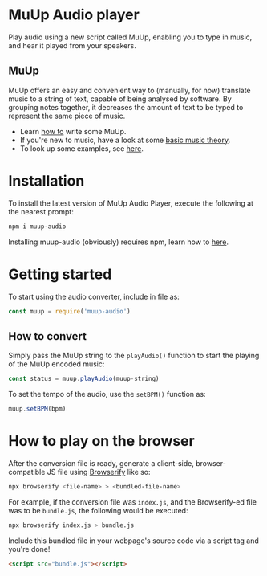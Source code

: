 # MuUp Audio player

Play audio using a new script called MuUp, enabling you to type in music, and hear it played from your speakers.

## MuUp

MuUp offers an easy and convenient way to (manually, for now) translate music to a string of text, capable of being analysed by software. By grouping notes together, it decreases the amount of text to be typed to represent the same piece of music. 

- Learn [how to](https://bapatchirag.github.io/muup-audio/pages/muup.html) write some MuUp.
- If you're new to music, have a look at some [basic music theory](https://bapatchirag.github.io/muup-audio/pages/theory.html).
- To look up some examples, see [here](https://bapatchirag.github.io/muup-audio/pages/examples.html).


# Installation

To install the latest version of MuUp Audio Player, execute the following at the nearest prompt:
```bash
npm i muup-audio
```

Installing muup-audio (obviously) requires npm, learn how to [here](https://www.npmjs.com/get-npm).

# Getting started

To start using the audio converter, include in file as:
```javascript
const muup = require('muup-audio')
```

## How to convert

Simply pass the MuUp string to the `playAudio()` function to start the playing of the MuUp encoded music:
```javascript
const status = muup.playAudio(muup-string)
```

To set the tempo of the audio, use the `setBPM()` function as:
```javascript
muup.setBPM(bpm)
```

# How to play on the browser

After the conversion file is ready, generate a client-side, browser-compatible JS file using [Browserify](http://browserify.org/) like so:
```bash
npx browserify <file-name> > <bundled-file-name>
```

For example, if the conversion file was `index.js`, and the Browserify-ed file was to be `bundle.js`, the following would be executed:
```bash
npx browserify index.js > bundle.js
```

Include this bundled file in your webpage's source code via a script tag and you're done!
```html
<script src="bundle.js"></script>
```